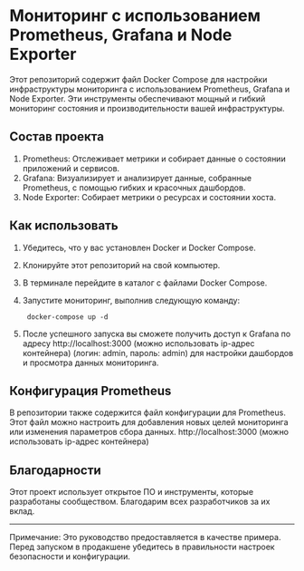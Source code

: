 # Мониторинг с использованием Prometheus, Grafana и Node Exporter

Этот репозиторий содержит файл Docker Compose для настройки инфраструктуры мониторинга с использованием Prometheus, Grafana и Node Exporter. Эти инструменты обеспечивают мощный и гибкий мониторинг состояния и производительности вашей инфраструктуры.

## Состав проекта

1. Prometheus: Отслеживает метрики и собирает данные о состоянии приложений и сервисов.
2. Grafana: Визуализирует и анализирует данные, собранные Prometheus, с помощью гибких и красочных дашбордов.
3. Node Exporter: Собирает метрики о ресурсах и состоянии хоста.

## Как использовать

1. Убедитесь, что у вас установлен Docker и Docker Compose.
2. Клонируйте этот репозиторий на свой компьютер.
3. В терминале перейдите в каталог с файлами Docker Compose.
4. Запустите мониторинг, выполнив следующую команду:

        docker-compose up -d
    
5. После успешного запуска вы сможете получить доступ к Grafana по адресу http://localhost:3000 (можно использовать ip-адрес контейнера) (логин: admin, пароль: admin) для настройки дашбордов и просмотра данных мониторинга.

## Конфигурация Prometheus

В репозитории также содержится файл конфигурации для Prometheus. Этот файл можно настроить для добавления новых целей мониторинга или изменения параметров сбора данных. http://localhost:3000 (можно использовать ip-адрес контейнера)


## Благодарности

Этот проект использует открытое ПО и инструменты, которые разработаны сообществом. Благодарим всех разработчиков за их вклад.

---
Примечание: Это руководство предоставляется в качестве примера. Перед запуском в продакшене убедитесь в правильности настроек безопасности и конфигурации.
